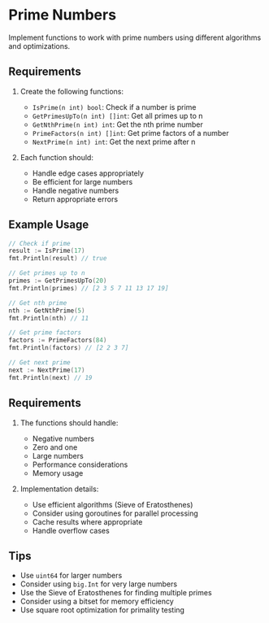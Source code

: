 # Prime Numbers

Implement functions to work with prime numbers using different algorithms and optimizations.

## Requirements

1. Create the following functions:

   - `IsPrime(n int) bool`: Check if a number is prime
   - `GetPrimesUpTo(n int) []int`: Get all primes up to n
   - `GetNthPrime(n int) int`: Get the nth prime number
   - `PrimeFactors(n int) []int`: Get prime factors of a number
   - `NextPrime(n int) int`: Get the next prime after n

2. Each function should:
   - Handle edge cases appropriately
   - Be efficient for large numbers
   - Handle negative numbers
   - Return appropriate errors

## Example Usage

```go
// Check if prime
result := IsPrime(17)
fmt.Println(result) // true

// Get primes up to n
primes := GetPrimesUpTo(20)
fmt.Println(primes) // [2 3 5 7 11 13 17 19]

// Get nth prime
nth := GetNthPrime(5)
fmt.Println(nth) // 11

// Get prime factors
factors := PrimeFactors(84)
fmt.Println(factors) // [2 2 3 7]

// Get next prime
next := NextPrime(17)
fmt.Println(next) // 19
```

## Requirements

1. The functions should handle:

   - Negative numbers
   - Zero and one
   - Large numbers
   - Performance considerations
   - Memory usage

2. Implementation details:
   - Use efficient algorithms (Sieve of Eratosthenes)
   - Consider using goroutines for parallel processing
   - Cache results where appropriate
   - Handle overflow cases

## Tips

- Use `uint64` for larger numbers
- Consider using `big.Int` for very large numbers
- Use the Sieve of Eratosthenes for finding multiple primes
- Consider using a bitset for memory efficiency
- Use square root optimization for primality testing

